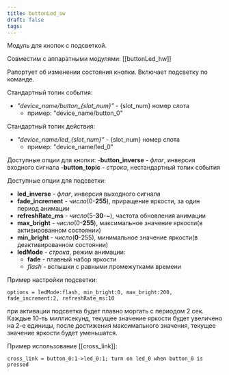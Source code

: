 ```yaml
---
title: buttonLed_sw
draft: false
tags:
---
```

Модуль для кнопок с подсветкой. 
 
Совместим с аппаратными модулями:
	[[buttonLed_hw]]

Рапортует об изменении состояния кнопки.
Включает подсветку по команде.

Стандартный топик события:
- *"device_name/button_{slot_num}"* - {slot_num} номер слота
	- пример: "device_name/button_0"

Стандартный топик действия:
- *"device_name/led_{slot_num}"* - {slot_num} номер слота
	- пример: "device_name/led_0"

Доступные опции для кнопки:
-**button_inverse** - *флаг*, инверсия входного сигнала
-**button_topic** - *строка*, нестандартный топик события

Доступные опции для подсветки:
- **led_inverse** - *флаг*, инверсия выходного сигнала	
- **fade_increment** - *число*(0-**255**), приращение яркости, за один период анимации
- **refreshRate_ms** - *число*(5-**30**-~), частота обновления анимации
- **max_bright** - *число*(0-**255**), максимальное значение яркости(в активированном состоянии)
- **min_bright** - *число*(**0**-255), минимальное значение яркости(в деактивированном состоянии)
- **ledMode** - *строка*, режим анимации:
	- **fade** - плавный набор яркости
	- *flash* - вспышки с равными промежутками времени


Пример настройки подсветки:
```
options = ledMode:flash, min_bright:0, max_bright:200, fade_increment:2, refreshRate_ms:10
```
при активации подсветка будет плавно моргать с периодом 2 сек. Каждые 10-ть миллисекунд, текущее значение яркости будет увеличено на 2-е единицы, после  достижения максимального значения, текущее значение яркости будет уменьшатся.


Пример использование [[cross_link]]:
```
cross_link = button_0:1->led_0:1; turn on led_0 when button_0 is pressed
```
